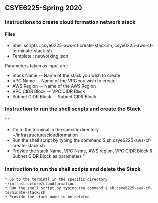 ## CSYE6225-Spring 2020

### Instructions to create cloud formation network stack

#### Files

  * Shell scripts : csye6225-aws-cf-create-stack.sh, csye6225-aws-cf-terminate-stack-sh
  * Template : networking.json

  Parameters taken as input are:-
  * Stack Name -- Name of the stack you wish to create
  * VPC Name -- Name of the VPC you wish to create
  * AWS Region -- Name of the AWS Region
  * VPC CIDR Block -- VPC CIDR Block
  * Subnet CIDR Block -- Subnet CIDR Block

### Instruction to run the shell scripts and create the Stack

  '''
  * Go to the terminal in the specific directory ~/infrastructure/cloudformation
  * Run the shell script by typing the command $ sh csye6225-aws-cf-create-stack.sh
  * Provide the stack Name, VPC Name, AWS region, VPC CIDR Block & Subnet CIDR Block as parameters
  '''

### Instruction to run the shell scripts and delete the Stack

    * Go to the terminal in the specific directory ~/infrastructure/cloudformation
    * Run the shell script by typing the command $ sh csye6225-aws-cf-terminate-stack.sh
    * Provide the stack name to be deleted
